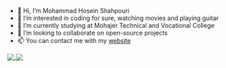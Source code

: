 - 👋 Hi, I’m Mohammad Hosein Shahpouri
- 👀 I’m interested in coding for sure, watching movies and playing guitar
- 🌱 I’m currently studying at Mohajer Technical and Vocational College
- 💞️ I’m looking to collaborate on open-source projects
- 📫 You can contact me with my [website](https://mohammad-hosein-shahpouri.github.io/Resume/)

<a href="https://github.com/mohammad-hosein-shahpouri">
  <img align="center" 
       src="https://github-readme-stats.vercel.app/api?username=mohammad-hosein-shahpouri&show_icons=true&theme=dark&count_private=true&line_height=33" />
  <img align="center" 
       src="https://github-readme-stats.vercel.app/api/top-langs?username=mohammad-hosein-shahpouri&langs_count=4&theme=dark" />
</a>


<!-- [![Mohammad Hosein Shahpouri GitHub stats](https://github-readme-stats.vercel.app/api?username=mohammad-hosein-shahpouri&show_icons=true&theme=dark&count_private=true)](https://github.com/mohammad-hosein-shahpouri)

[![Top Langs](https://github-readme-stats.vercel.app/api/top-langs?username=mohammad-hosein-shahpouri&layout=compact&theme=dark)](https://github.com/mohammad-hosein-shahpouri) -->

<!---
mohammad-hosein-shahpouri/mohammad-hosein-shahpouri is a ✨ special ✨ repository because its `README.md` (this file) appears on your GitHub profile.
You can click the Preview link to take a look at your changes.
--->
